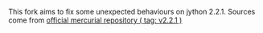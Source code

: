 This fork aims to fix some unexpected behaviours on jython 2.2.1.
Sources come from [official mercurial repository ( tag: v2.2.1 )](https://hg.python.org/jython/rev/v2.2.1)
